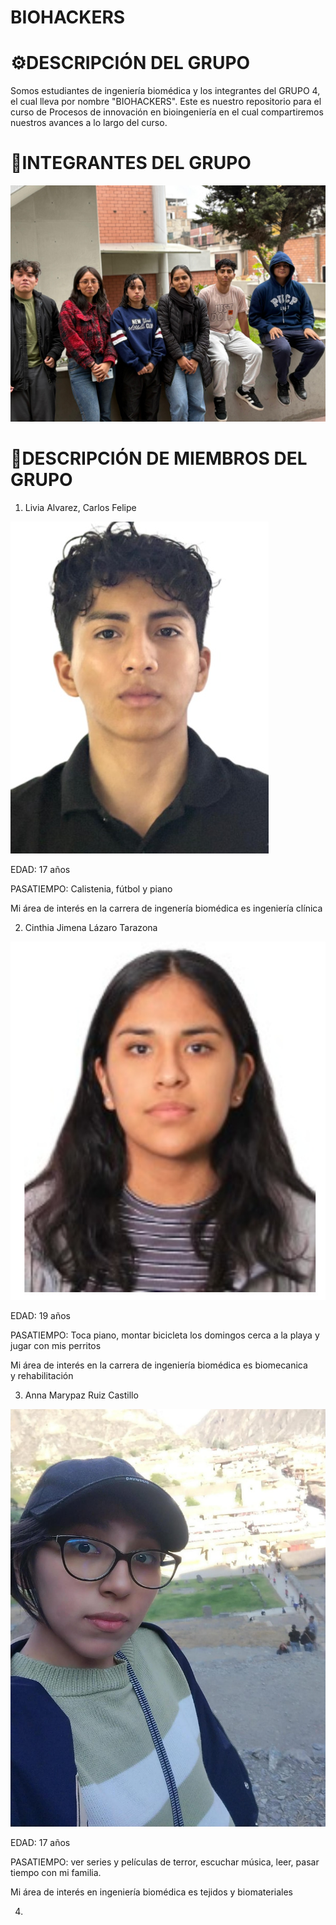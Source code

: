 # BIOHACKERS

# ⚙DESCRIPCIÓN DEL GRUPO
Somos estudiantes de ingeniería biomédica y los integrantes del GRUPO 4, el cual lleva por nombre "BIOHACKERS". Este es nuestro repositorio para el curso de Procesos de innovación en bioingeniería en el cual compartiremos nuestros avances a lo largo del curso.
# 🎇INTEGRANTES DEL GRUPO
![fotogrupal](imagenes/475dc60c-4b9c-4588-8590-42f3f7b7c5ab.jfif)
# 📑DESCRIPCIÓN DE MIEMBROS DEL GRUPO
1) Livia Alvarez, Carlos Felipe

![carlos](imagenes/carlos.jfif)

EDAD: 17 años

PASATIEMPO: Calistenia, fútbol y piano

Mi área de interés en la carrera de ingenería biomédica es ingeniería clínica

2) Cinthia Jimena Lázaro Tarazona

![Jimena](imagenes/jimena.jfif)

EDAD: 19 años

PASATIEMPO: Toca piano, montar bicicleta los domingos cerca a la playa y jugar con mis perritos

Mi área de interés en la carrera de ingeniería biomédica es biomecanica y rehabilitación

3) Anna Marypaz Ruiz Castillo

![anna](imagenes/anna.jfif)

EDAD: 17 años 

PASATIEMPO: ver series y películas de terror, escuchar música, leer, pasar tiempo con mi familia. 

Mi área de interés en ingeniería biomédica es tejidos y biomateriales

4)
